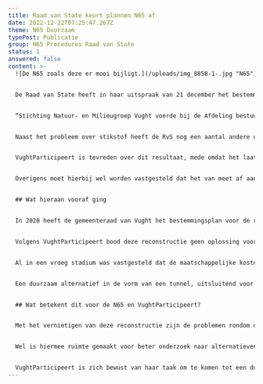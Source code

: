 ```yaml
---
title: Raad van State keurt plannen N65 af
date: 2022-12-22T07:25:47.267Z
theme: N65 Duurzaam
typePost: Publicatie
group: N65 Procedures Raad van State
status: 1
answered: false
content: >-
  ![De N65 zoals deze er mooi bijligt.](/uploads/img_8858-1-.jpg "N65")


  De Raad van State heeft in haar uitspraak van 21 december het bestemmingsplan vernietigd. In de uitspraak van de Raad van State staat als overweging:


  “Stichting Natuur- en Milieugroep Vught voerde bij de Afdeling bestuursrechtspraak aan dat het Natura 2000-gebied ‘Loonse en Drunense Duinen en Leemkuilen’ schade zou oplopen door de stikstofuitstoot van zowel de aanleg als het gebruik van de gereconstrueerde N65. De Afdeling (red: RvS) bestuursrechtspraak geeft de stichting daarin gelijk. Voor een plan mag alleen toestemming worden gegeven als uit onderzoek blijkt dat zeker is dat beschermde natuurgebieden daardoor geen schade oplopen.”


  Naast het probleem over stikstof heeft de RvS nog een aantal andere onderwerpen laten meewegen bij haar besluit. Die hadden betrekking op verkeersituatie Boslaan, groencompensatie, trillingshinder en bereikbaarheid tankstation Helvoirt.


  VughtParticipeert is tevreden over dit resultaat, mede omdat het laat zien dat in ons land de bestuurlijke besluitvorming en beroepsprocedures hierop functioneren. 


  Overigens moet hierbij wel worden vastgesteld dat het van meet af aan een ongelijke strijd was, waarbij inwoners en belangenorganisaties tegenover een leger aan experts en juristen met vrijwel onbeperkt budget stonden. Dankzij de enorme inzet en financiële bijdragen van inwoners konden de inhoudelijke tekortkomingen van dit plan bij de RvS naar voren worden gebracht, leidend tot deze terechte vernietiging van het besluit van de gemeente.


  ## Wat hieraan vooraf ging


  In 2020 heeft de gemeenteraad van Vught het bestemmingsplan voor de reconstructie van de N65 goedgekeurd. Onderdeel van dit plan was de toekomstige A65 halfverdiept door de bebouwde kom te leiden.


  Volgens VughtParticipeert bood deze reconstructie geen oplossing voor de gestelde doelen: betere doorstroming op de N65, een grotere verkeersveiligheid, minder verkeersgeluid en luchtvervuiling, verbinding tussen Vught Noord en Vught Zuid en een duurzame oplossing. Sterker nog, er was alle reden aan te nemen dat op diverse fronten er sprake zal zijn van een achteruitgang, vooral wat de betreft de leefbaarheid in Vught.


  Al in een vroeg stadium was vastgesteld dat de maatschappelijke kosten-baten verhouding van deze reconstructie negatief was. Mede om die reden heeft VughtParticipeert een aantal beroepspartijen ondersteund bij het uitwerken van hun beroepschriften en hun toelichting voor de Raad van State.


  Een duurzaam alternatief in de vorm van een tunnel, uitsluitend voor doorgaand verkeer, was niet meegenomen in het onderzoek van de gemeente, en een verzoek daartoe is door het gemeentebestuur  afgewezen. 


  ## Wat betekent dit voor de N65 en VughtParticipeert?


  Met het vernietigen van deze reconstructie zijn de problemen rondom de N65 niet opgelost en blijft de noodzaak voor het behalen van de gestelde doelen bestaan. Er is slechts voorkomen dat het beschikbare budget zou worden gebruikt voor een niet effectieve oplossing en een halfverdiepte “verkeersgoot” een sta-in-de-weg zou zijn voor iedere toekomstige poging tot verbetering.


  Wel is hiermee ruimte gemaakt voor beter onderzoek naar alternatieven die aan de gestelde doelen beantwoorden en een duurzame oplossing bieden voor verkeer en leefbaarheid.


  VughtParticipeert is zich bewust van haar taak om te komen tot een duurzame oplossing. Wij willen samenwerken met gemeente, provincie en Rijkswaterstaat en waken voor transparantie, participatie en zuivere besluitvorming.
---
```

